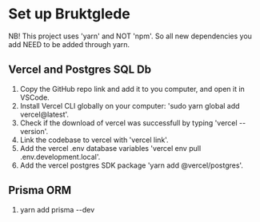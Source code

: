 # Set up Bruktglede

NB! This project uses 'yarn' and NOT 'npm'. So all new dependencies you add NEED to be added through yarn.

## Vercel and Postgres SQL Db

1. Copy the GitHub repo link and add it to you computer, and open it in VSCode.
2. Install Vercel CLI globally on your computer: 'sudo yarn global add vercel@latest'.
3. Check if the download of vercel was successfull by typing 'vercel --version'.
4. Link the codebase to vercel with 'vercel link'.
5. Add the vercel .env database variables 'vercel env pull .env.development.local'.
6. Add the vercel postgres SDK package 'yarn add @vercel/postgres'.

## Prisma ORM

1. yarn add prisma --dev
